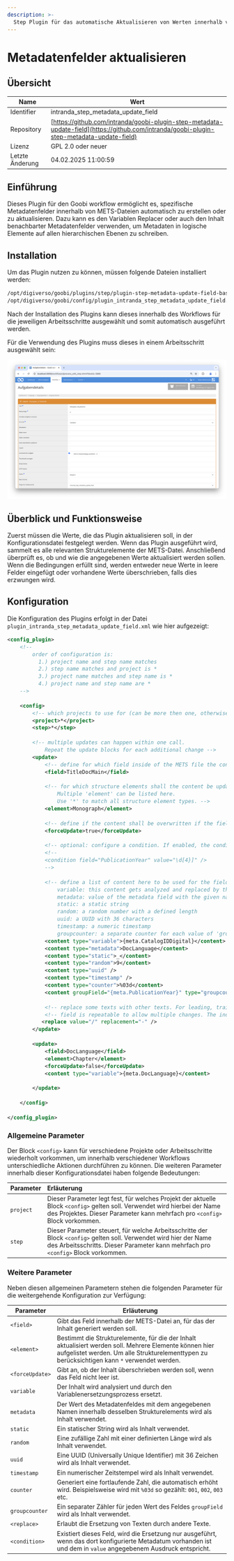 ```yaml
---
description: >-
  Step Plugin für das automatische Aktualisieren von Werten innerhalb von METS-Dateien
---
```


# Metadatenfelder aktualisieren

## Übersicht

Name                     | Wert
-------------------------|-----------
Identifier               | intranda_step_metadata_update_field
Repository               | [https://github.com/intranda/goobi-plugin-step-metadata-update-field](https://github.com/intranda/goobi-plugin-step-metadata-update-field)
Lizenz              | GPL 2.0 oder neuer 
Letzte Änderung    | 04.02.2025 11:00:59


## Einführung
Dieses Plugin für den Goobi workflow ermöglicht es, spezifische Metadatenfelder innerhalb von METS-Dateien automatisch zu erstellen oder zu aktualisieren. Dazu kann es den Variablen Replacer oder auch den Inhalt benachbarter Metadatenfelder verwenden, um Metadaten in logische Elemente auf allen hierarchischen Ebenen zu schreiben.

## Installation
Um das Plugin nutzen zu können, müssen folgende Dateien installiert werden:

```bash
/opt/digiverso/goobi/plugins/step/plugin-step-metadata-update-field-base.jar
/opt/digiverso/goobi/config/plugin_intranda_step_metadata_update_field.xml
```

Nach der Installation des Plugins kann dieses innerhalb des Workflows für die jeweiligen Arbeitsschritte ausgewählt und somit automatisch ausgeführt werden. 

Für die Verwendung des Plugins muss dieses in einem Arbeitsschritt ausgewählt sein:

![Konfiguration des Arbeitsschritts für die Nutzung des Plugins](images/goobi-plugin-step-metadata-update-field_screen1_de.png)


## Überblick und Funktionsweise
Zuerst müssen die Werte, die das Plugin aktualisieren soll, in der Konfigurationsdatei festgelegt werden. Wenn das Plugin ausgeführt wird, sammelt es alle relevanten Strukturelemente der METS-Datei. Anschließend überprüft es, ob und wie die angegebenen Werte aktualisiert werden sollen. Wenn die Bedingungen erfüllt sind, werden entweder neue Werte in leere Felder eingefügt oder vorhandene Werte überschrieben, falls dies erzwungen wird.

## Konfiguration
Die Konfiguration des Plugins erfolgt in der Datei `plugin_intranda_step_metadata_update_field.xml` wie hier aufgezeigt:

```xml
<config_plugin>
    <!--
        order of configuration is:
          1.) project name and step name matches
          2.) step name matches and project is *
          3.) project name matches and step name is *
          4.) project name and step name are *
	-->

	<config>
		<!-- which projects to use for (can be more then one, otherwise use *) -->
		<project>*</project>
		<step>*</step>
        
		<!-- multiple updates can happen within one call. 
        	Repeat the update blocks for each additional change -->
		<update>
			<!-- define for which field inside of the METS file the content shall be generated -->
			<field>TitleDocMain</field>
			
			<!-- for which structure elements shall the content be updated? 
				Multiple 'element' can be listed here. 
				Use '*' to match all structure element types. -->
			<element>Monograph</element>
			
			<!-- define if the content shall be overwritten if the field is not empty -->
			<forceUpdate>true</forceUpdate>
	
            <!-- optional: configure a condition. If enabled, the condition must match, otherwise the update will be skipped -->
            <!--
            <condition field="PublicationYear" value="\d[4}]" />
            -->
    
			<!-- define a list of content here to be used for the field as metadata value
				variable: this content gets analyzed and replaced by the variable replacer 
				metadata: value of the metadata field with the given name inside of the same docstruct element
				static: a static string
				random: a random number with a defined length 
				uuid: a UUID with 36 characters
				timestamp: a numeric timestamp 
                groupcounter: a separate counter for each value of 'groupField' -->
			<content type="variable">{meta.CatalogIDDigital}</content>
			<content type="metadata">DocLanguage</content>
			<content type="static">_</content>
			<content type="random">9</content>
			<content type="uuid" />
			<content type="timestamp" />
			<content type="counter">%03d</content>
            <content groupField="{meta.PublicationYear}" type="groupcounter">%03d</content>
            
            <!-- replace some texts with other texts. For leading, trailing or single whitespaces, use '\u0020' -->
            <!-- field is repeatable to allow multiple changes. The individual replacements are processed from top to bottom -->
           <replace value="/" replacement="-" />
		</update>

		<update>
			<field>DocLanguage</field>
			<element>Chapter</element>
			<forceUpdate>false</forceUpdate>
			<content type="variable">{meta.DocLanguage}</content>
            
		</update>

	</config>

</config_plugin>

```

### Allgemeine Parameter 
Der Block `<config>` kann für verschiedene Projekte oder Arbeitsschritte wiederholt vorkommen, um innerhalb verschiedener Workflows unterschiedliche Aktionen durchführen zu können. Die weiteren Parameter innerhalb dieser Konfigurationsdatei haben folgende Bedeutungen: 

| Parameter | Erläuterung | 
| :-------- | :---------- | 
| `project` | Dieser Parameter legt fest, für welches Projekt der aktuelle Block `<config>` gelten soll. Verwendet wird hierbei der Name des Projektes. Dieser Parameter kann mehrfach pro `<config>` Block vorkommen. | 
| `step` | Dieser Parameter steuert, für welche Arbeitsschritte der Block `<config>` gelten soll. Verwendet wird hier der Name des Arbeitsschritts. Dieser Parameter kann mehrfach pro `<config>` Block vorkommen. | 


### Weitere Parameter 
Neben diesen allgemeinen Parametern stehen die folgenden Parameter für die weitergehende Konfiguration zur Verfügung: 


Parameter               | Erläuterung
------------------------|------------------------------------
`<field>`      | Gibt das Feld innerhalb der METS-Datei an, für das der Inhalt generiert werden soll. |
`<element>`    | Bestimmt die Strukturelemente, für die der Inhalt aktualisiert werden soll. Mehrere Elemente können hier aufgelistet werden. Um alle Strukturelementtypen zu berücksichtigen kann `*` verwendet werden. |
`<forceUpdate>`| Gibt an, ob der Inhalt überschrieben werden soll, wenn das Feld nicht leer ist. |
`variable`     | Der Inhalt wird analysiert und durch den Variablenersetzungsprozess ersetzt. |
`metadata`     | Der Wert des Metadatenfeldes mit dem angegebenen Namen innerhalb desselben Strukturelements wird als Inhalt verwendet. |
`static`       | Ein statischer String wird als Inhalt verwendet. |
`random`       | Eine zufällige Zahl mit einer definierten Länge wird als Inhalt verwendet. |
`uuid`         | Eine UUID (Universally Unique Identifier) mit 36 Zeichen wird als Inhalt verwendet. |
`timestamp`    | Ein numerischer Zeitstempel wird als Inhalt verwendet. |
`counter`      | Generiert eine fortlaufende Zahl, die automatisch erhöht wird. Beispielsweise wird mit `%03d` so gezählt: `001`, `002`, `003` etc. |
`groupcounter` | Ein separater Zähler für jeden Wert des Feldes `groupField` wird als Inhalt verwendet. |
`<replace>`    | Erlaubt die Ersetzung von Texten durch andere Texte. |
`<condition>`  | Existiert dieses Feld, wird die Ersetzung nur ausgeführt, wenn das dort konfigurierte Metadatum vorhanden ist und dem in `value` angegebenem Ausdruck entspricht. |